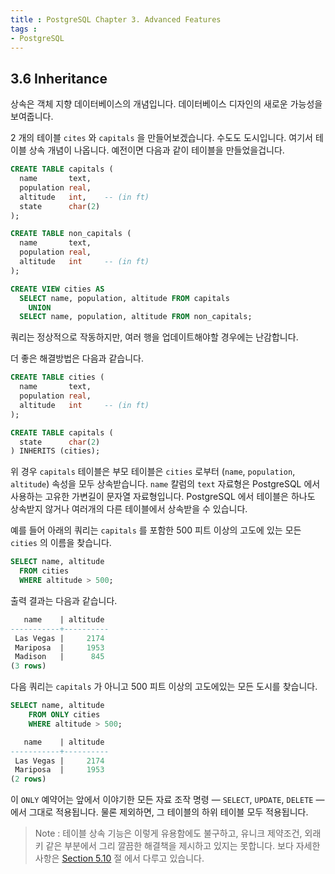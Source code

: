 ```yaml
---
title : PostgreSQL Chapter 3. Advanced Features
tags :
- PostgreSQL
---
```


## 3.6 Inheritance

상속은 객체 지향 데이터베이스의 개념입니다. 데이터베이스 디자인의 새로운 가능성을 보여줍니다.

2 개의 테이블 `cites` 와 `capitals` 을 만들어보겠습니다. 수도도 도시입니다. 여기서 테이블 상속 개념이 나옵니다. 예전이면 다음과 같이 테이블을 만들었을겁니다.

```sql
CREATE TABLE capitals (
  name       text,
  population real,
  altitude   int,    -- (in ft)
  state      char(2)
);

CREATE TABLE non_capitals (
  name       text,
  population real,
  altitude   int     -- (in ft)
);

CREATE VIEW cities AS
  SELECT name, population, altitude FROM capitals
    UNION
  SELECT name, population, altitude FROM non_capitals;
```

쿼리는 정상적으로 작동하지만, 여러 행을 업데이트해야할 경우에는 난감합니다.

더 좋은 해결방법은 다음과 같습니다.

```sql
CREATE TABLE cities (
  name       text,
  population real,
  altitude   int     -- (in ft)
);

CREATE TABLE capitals (
  state      char(2)
) INHERITS (cities);
```

위 경우 `capitals` 테이블은 부모 테이블은 `cities` 로부터 (`name`, `population`, `altitude`) 속성을 모두 상속받습니다. `name` 칼럼의 `text` 자료형은 PostgreSQL 에서 사용하는 고유한 가변길이 문자열 자료형입니다. PostgreSQL 에서 테이블은 하나도 상속받지 않거나 여러개의 다른 테이블에서 상속받을 수 있습니다.

예를 들어 아래의 쿼리는 `capitals` 를 포함한 500 피트 이상의 고도에 있는 모든 `cities` 의 이름을 찾습니다.

```sql
SELECT name, altitude
  FROM cities
  WHERE altitude > 500;
```

출력 결과는 다음과 같습니다.

```sql
   name    | altitude
-----------+----------
 Las Vegas |     2174
 Mariposa  |     1953
 Madison   |      845
(3 rows)
```

다음 쿼리는 `capitals` 가 아니고 500 피트 이상의 고도에있는 모든 도시를 찾습니다.

```sql
SELECT name, altitude
    FROM ONLY cities
    WHERE altitude > 500;
```

```sql
   name    | altitude
-----------+----------
 Las Vegas |     2174
 Mariposa  |     1953
(2 rows)
```

이 `ONLY` 예약어는 앞에서 이야기한 모든 자료 조작 명령 — `SELECT`, `UPDATE`, `DELETE` — 에서 그대로 적용됩니다. 물론 제외하면, 그 테이블의 하위 테이블 모두 적용됩니다.

> Note : 테이블 상속 기능은 이렇게 유용함에도 불구하고, 유니크 제약조건, 외래키 같은 부분에서 그리 깔끔한 해결책을 제시하고 있지는 못합니다. 보다 자세한 사항은 [Section 5.10]() 절 에서 다루고 있습니다.